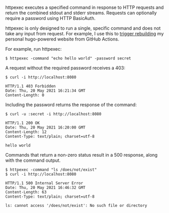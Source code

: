 httpexec executes a specified command in response to HTTP requests and return
the combined stdout and stderr streams.  Requests can optionally require a
password using HTTP BasicAuth.

httpexec is only designed to run a single, specific command and does not take
any input from request.  For example, I use this to [trigger rebuilding][] my
personal hugo-powered website from GitHub Actions.

[trigger rebuilding]: https://github.com/willnorris/willnorris.com/blob/main/.github/workflows/deploy.yml

For example, run httpexec:

    $ httpexec -command "echo hello world" -password secret

A request without the required password receives a 403:

    $ curl -i http://localhost:8080
    
    HTTP/1.1 403 Forbidden
    Date: Thu, 20 May 2021 16:21:34 GMT
    Content-Length: 0

Including the password returns the response of the command:

    $ curl -u :secret -i http://localhost:8080
    
    HTTP/1.1 200 OK
    Date: Thu, 20 May 2021 16:20:00 GMT
    Content-Length: 12
    Content-Type: text/plain; charset=utf-8
    
    hello world

Commands that return a non-zero status result in a 500 response, along with
the command output.

    $ httpexec -command "ls /does/not/exist"
    $ curl -i http://localhost:8080

    HTTP/1.1 500 Internal Server Error
    Date: Thu, 20 May 2021 16:46:32 GMT
    Content-Length: 63
    Content-Type: text/plain; charset=utf-8

    ls: cannot access '/does/not/exist': No such file or directory
